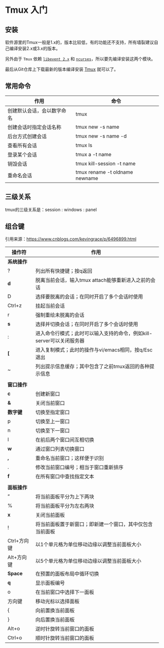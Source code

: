 # Tmux 入门

## 安装

软件源里的Tmux一般是1.x的，版本比较低，有的功能还不支持，所有墙裂建议自己编译安装2.x或3.x的版本。

另外由于 `Tmux` 依赖 [`libevent 2.x`](https://github.com/libevent/libevent/releases/latest) 和 [`ncurses`](https://github.com/libevent/libevent/releases/latest)，所以要先编译安装这两个模块。

最后从Git仓库上下载最新的版本编译安装 [Tmux](https://github.com/tmux/tmux/releases) 就可以了。

## 常用命令

| 作用                       | 命令                           |
| -------------------------- | ------------------------------ |
| 创建默认会话，会以数字命名 | tmux                           |
| 创建会话时指定会话名称     | tmux new -s name               |
| 后台方式创建会话           | tmux new -s name -d            |
| 查看所有会话               | tmux ls                        |
| 登录某个会话               | tmux a -t name                 |
| 销毁会话                   | tmux kill-session -t name      |
| 重命名会话                 | tmux rename -t oldname newname |

## 三级关系

tmux的三级关系是：session : windows : panel

## 组合键

引用来源：https://www.cnblogs.com/kevingrace/p/6496899.html

| 操作符       | 作用                                                         |
| ------------ | ------------------------------------------------------------ |
| **系统操作** |                                                              |
| ?            | 列出所有快捷键；按q返回                                      |
| **d**        | 脱离当前会话，输入tmux attach能够重新进入之前的会话          |
| D            | 选择要脱离的会话；在同时开启了多个会话时使用                 |
| Ctrl+z       | 挂起当前会话                                                 |
| r            | 强制重绘未脱离的会话                                         |
| **s**        | 选择并切换会话；在同时开启了多个会话时使用                   |
| :            | 进入命令行模式；此时可以输入支持的命令，例如kill-server可以关闭服务器 |
| **[**        | 进入复制模式；此时的操作与vi/emacs相同，按q/Esc退出          |
| ~            | 列出提示信息缓存；其中包含了之前tmux返回的各种提示信息       |
|              |                                                              |
| **窗口操作** |                                                              |
| **c**        | 创建新窗口                                                   |
| **&**        | 关闭当前窗口                                                 |
| **数字键**   | 切换至指定窗口                                               |
| p            | 切换至上一窗口                                               |
| n            | 切换至下一窗口                                               |
| l            | 在前后两个窗口间互相切换                                     |
| **w**        | 通过窗口列表切换窗口                                         |
| **,**        | 重命名当前窗口；这样便于识别                                 |
| .            | 修改当前窗口编号；相当于窗口重新排序                         |
| **f**        | 在所有窗口中查找指定文本                                     |
|              |                                                              |
| **面板操作** |                                                              |
| ”            | 将当前面板平分为上下两块                                     |
| %            | 将当前面板平分为左右两块                                     |
| **x**        | 关闭当前面板                                                 |
| !            | 将当前面板置于新窗口；即新建一个窗口，其中仅包含当前面板     |
| Ctrl+方向键  | 以1个单元格为单位移动边缘以调整当前面板大小                  |
| Alt+方向键   | 以5个单元格为单位移动边缘以调整当前面板大小                  |
| **Space**    | 在预置的面板布局中循环切换                                   |
| **q**        | 显示面板编号                                                 |
| o            | 在当前窗口中选择下一面板                                     |
| 方向键       | 移动光标以选择面板                                           |
| {            | 向前置换当前面板                                             |
| }            | 向后置换当前面板                                             |
| Alt+o        | 逆时针旋转当前窗口的面板                                     |
| Ctrl+o       | 顺时针旋转当前窗口的面板                                     |


